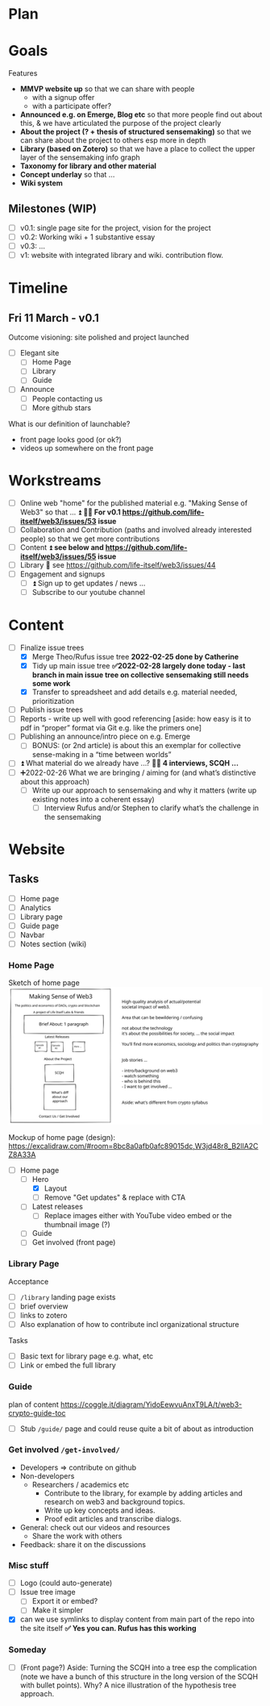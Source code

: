 # Plan

# Goals

Features

* **MMVP website up** so that we can share with people
  * with a signup offer
  * with a participate offer?
* **Announced e.g. on Emerge, Blog etc** so that more people find out about this, & we have articulated the purpose of the project clearly
* **About the project (? + thesis of structured sensemaking)** so that we can share about the project to others esp more in depth
* **Library (based on Zotero)** so that we have a place to collect the upper layer of the sensemaking info graph
* **Taxonomy for library and other material**
* **Concept underlay** so that ...
* **Wiki system**

## Milestones (WIP)

* [ ] v0.1: single page site for the project, vision for the project
* [ ] v0.2: Working wiki + 1 substantive essay
* [ ] v0.3: ...
* [ ] v1: website with integrated library and wiki. contribution flow.

# Timeline

## Fri 11 March - v0.1

Outcome visioning: site polished and project launched

* [ ] Elegant site
  * [ ] Home Page
  * [ ] Library
  * [ ] Guide
* [ ] Announce
  * [ ] People contacting us
  * [ ] More github stars

What is our definition of launchable?

- front page looks good (or ok?)
- videos up somewhere on the front page

# Workstreams

* [ ] Online web "home" for the published material e.g. "Making Sense of Web3" so that ... ⏫ **🏃‍♂️ For v0.1 https://github.com/life-itself/web3/issues/53 issue**
* [ ] Collaboration and Contribution (paths and involved already interested people) so that we get more contributions
* [ ] Content ⏫ **see below and https://github.com/life-itself/web3/issues/55 issue**
* [ ] Library 🔼 see https://github.com/life-itself/web3/issues/44
* [ ] Engagement and signups
  * [ ] ⏫ Sign up to get updates / news …
  * [ ] Subscribe to our youtube channel

# Content

* [ ] Finalize issue trees
  * [x] Merge Theo/Rufus issue tree **2022-02-25 done by Catherine**
  * [x] Tidy up main issue tree **✅2022-02-28 largely done today - last branch in main issue tree on collective sensemaking still needs some work**
  * [x] Transfer to spreadsheet and add details e.g. material needed, prioritization 
* [ ] Publish issue trees
* [ ] Reports - write up well with good referencing [aside: how easy is it to pdf in “proper” format via Git e.g. like the primers one]
* [ ] Publishing an announce/intro piece on e.g. Emerge
  * [ ] BONUS: (or 2nd article) is about this an exemplar for collective sense-making in a “time between worlds”
* [ ] ⏫ What material do we already have ...? **🏃‍♂️ 4 interviews, SCQH ...**
* [ ] ➕2022-02-26 What we are bringing / aiming for (and what’s distinctive about this approach)
  * [ ] Write up our approach to sensemaking and why it matters (write up existing notes into a coherent essay)
    * [ ] Interview Rufus and/or Stephen to clarify what’s the challenge in the sensemaking

# Website

## Tasks

* [ ] Home page
* [ ] Analytics
* [ ] Library page
* [ ] Guide page
* [ ] Navbar
* [ ] Notes section (wiki)

### Home Page

Sketch of home page
![website-homepage-v0.1-2022-02-23.excalidraw](../excalidraw/website-homepage-v0.1-2022-02-23.excalidraw.svg)

Mockup of home page (design): https://excalidraw.com/#room=8bc8a0afb0afc89015dc,W3jd48r8_B2llA2CZ8A33A

* [ ] Home page
  * [ ] Hero
    * [x] Layout
    * [ ] Remove "Get updates" & replace with CTA
  * [ ] Latest releases
    * [ ] Replace images either with YouTube video embed or the thumbnail image (?)
  * [ ] Guide
  * [ ] Get involved (front page)

### Library Page

Acceptance

* [ ] `/library` landing page exists
* [ ] brief overview
* [ ] links to zotero
* [ ] Also explanation of how to contribute incl organizational structure

Tasks

* [ ] Basic text for library page e.g. what, etc
* [ ] Link or embed the full library

### Guide

plan of content https://coggle.it/diagram/YidoEewvuAnxT9LA/t/web3-crypto-guide-toc

* [ ] Stub `/guide/` page and could reuse quite a bit of about as introduction

### Get involved `/get-involved/`

* Developers => contribute on github
* Non-developers
  * Researchers / academics etc
    * Contribute to the library, for example by adding articles and research on web3 and background topics.
    * Write up key concepts and ideas.
    * Proof edit articles and transcribe dialogs.
* General: check out our videos and resources
  * Share the work with others
* Feedback: share it on the discussions

### Misc stuff

* [ ] Logo (could auto-generate)
* [ ] Issue tree image
  * [ ] Export it or embed?
  * [ ] Make it simpler
* [x] can we use symlinks to display content from main part of the repo into the site itself **✅ Yes you can. Rufus has this working**

### Someday

* [ ] (Front page?) Aside: Turning the SCQH into a tree esp the complication (note we have a bunch of this structure in the long version of the SCQH with bullet points). Why? A nice illustration of the hypothesis tree approach.